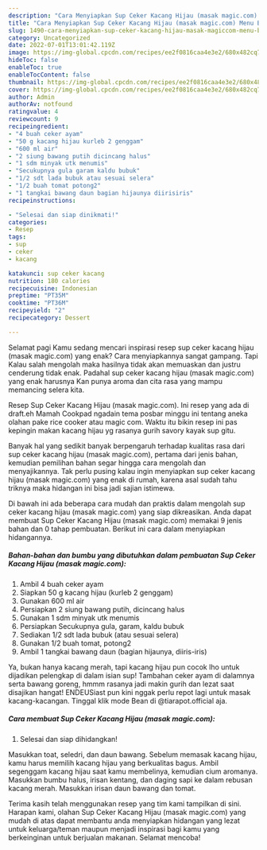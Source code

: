 ```yaml
---
description: "Cara Menyiapkan Sup Ceker Kacang Hijau (masak magic.com) Menu Buka Puas"
title: "Cara Menyiapkan Sup Ceker Kacang Hijau (masak magic.com) Menu Buka Puas"
slug: 1490-cara-menyiapkan-sup-ceker-kacang-hijau-masak-magiccom-menu-buka-puas
category: Uncategorized
date: 2022-07-01T13:01:42.119Z
image: https://img-global.cpcdn.com/recipes/ee2f0816caa4e3e2/680x482cq70/sup-ceker-kacang-hijau-masak-magiccom-foto-resep-utama.jpg
hideToc: false
enableToc: true
enableTocContent: false
thumbnail: https://img-global.cpcdn.com/recipes/ee2f0816caa4e3e2/680x482cq70/sup-ceker-kacang-hijau-masak-magiccom-foto-resep-utama.jpg
cover: https://img-global.cpcdn.com/recipes/ee2f0816caa4e3e2/680x482cq70/sup-ceker-kacang-hijau-masak-magiccom-foto-resep-utama.jpg
author: Admin
authorAv: notfound
ratingvalue: 4
reviewcount: 9
recipeingredient:
- "4 buah ceker ayam"
- "50 g kacang hijau kurleb 2 genggam"
- "600 ml air"
- "2 siung bawang putih dicincang halus"
- "1 sdm minyak utk menumis"
- "Secukupnya gula garam kaldu bubuk"
- "1/2 sdt lada bubuk atau sesuai selera"
- "1/2 buah tomat potong2"
- "1 tangkai bawang daun bagian hijaunya diirisiris"
recipeinstructions:

- "Selesai dan siap dinikmati!"
categories:
- Resep
tags:
- sup
- ceker
- kacang

katakunci: sup ceker kacang 
nutrition: 180 calories
recipecuisine: Indonesian
preptime: "PT35M"
cooktime: "PT36M"
recipeyield: "2"
recipecategory: Dessert

---
```



Selamat pagi Kamu sedang mencari inspirasi resep sup ceker kacang hijau (masak magic.com) yang enak? Cara menyiapkannya sangat gampang. Tapi Kalau salah mengolah maka hasilnya tidak akan memuaskan dan justru cenderung tidak enak. Padahal sup ceker kacang hijau (masak magic.com) yang enak harusnya Kan punya aroma dan cita rasa yang mampu memancing selera kita.


Resep Sup Ceker Kacang Hijau (masak magic.com). Ini resep yang ada di draft.eh Mamah Cookpad ngadain tema posbar minggu ini tentang aneka olahan pake rice cooker atau magic com. Waktu itu bikin resep ini pas kepingin makan kacang hijau yg rasanya gurih savory kayak sup gitu.

Banyak hal yang sedikit banyak berpengaruh terhadap kualitas rasa dari sup ceker kacang hijau (masak magic.com), pertama dari jenis bahan, kemudian pemilihan bahan segar hingga cara mengolah dan menyajikannya. Tak perlu pusing kalau ingin menyiapkan sup ceker kacang hijau (masak magic.com) yang enak di rumah, karena asal sudah tahu triknya maka hidangan ini bisa jadi sajian istimewa.


Di bawah ini ada beberapa cara mudah dan praktis dalam mengolah sup ceker kacang hijau (masak magic.com) yang siap dikreasikan. Anda dapat membuat Sup Ceker Kacang Hijau (masak magic.com) memakai 9 jenis bahan dan 0 tahap pembuatan. Berikut ini cara dalam menyiapkan hidangannya.

<!--inarticleads1-->

##### Bahan-bahan dan bumbu yang dibutuhkan dalam pembuatan Sup Ceker Kacang Hijau (masak magic.com):

1. Ambil 4 buah ceker ayam
1. Siapkan 50 g kacang hijau (kurleb 2 genggam)
1. Gunakan 600 ml air
1. Persiapkan 2 siung bawang putih, dicincang halus
1. Gunakan 1 sdm minyak utk menumis
1. Persiapkan Secukupnya gula, garam, kaldu bubuk
1. Sediakan 1/2 sdt lada bubuk (atau sesuai selera)
1. Gunakan 1/2 buah tomat, potong2
1. Ambil 1 tangkai bawang daun (bagian hijaunya, diiris-iris)


Ya, bukan hanya kacang merah, tapi kacang hijau pun cocok lho untuk dijadikan pelengkap di dalam isian sup! Tambahan ceker ayam di dalamnya serta bawang goreng, hmmm rasanya jadi makin gurih dan lezat saat disajikan hangat! ENDEUSiast pun kini nggak perlu repot lagi untuk masak kacang-kacangan. Tinggal klik mode Bean di @tiarapot.official aja. 

<!--inarticleads2-->

##### Cara membuat Sup Ceker Kacang Hijau (masak magic.com):


1. Selesai dan siap dihidangkan!

Masukkan toat, seledri, dan daun bawang. Sebelum memasak kacang hijau, kamu harus memilih kacang hijau yang berkualitas bagus. Ambil segenggam kacang hijau saat kamu membelinya, kemudian cium aromanya. Masukkan bumbu halus, irisan kentang, dan daging sapi ke dalam rebusan kacang merah. Masukkan irisan daun bawang dan tomat. 

Terima kasih telah menggunakan resep yang tim kami tampilkan di sini. Harapan kami, olahan Sup Ceker Kacang Hijau (masak magic.com) yang mudah di atas dapat membantu anda menyiapkan hidangan yang lezat untuk keluarga/teman maupun menjadi inspirasi bagi kamu yang berkeinginan untuk berjualan makanan. Selamat mencoba!
